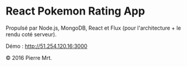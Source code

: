 # React Pokemon Rating App

Propulsé par Node.js, MongoDB, React et Flux (pour l'architecture + le rendu coté serveur).

Démo : http://51.254.120.16:3000

© 2016 Pierre Mrt.